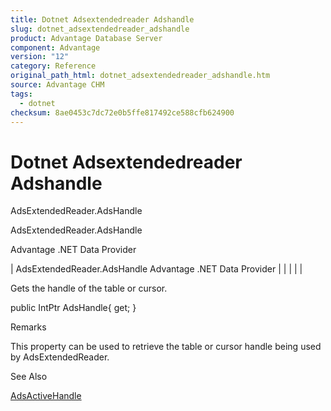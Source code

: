 ```yaml
---
title: Dotnet Adsextendedreader Adshandle
slug: dotnet_adsextendedreader_adshandle
product: Advantage Database Server
component: Advantage
version: "12"
category: Reference
original_path_html: dotnet_adsextendedreader_adshandle.htm
source: Advantage CHM
tags:
  - dotnet
checksum: 8ae0453c7dc72e0b5ffe817492ce588cfb624900
---
```


# Dotnet Adsextendedreader Adshandle

AdsExtendedReader.AdsHandle

AdsExtendedReader.AdsHandle

Advantage .NET Data Provider

| AdsExtendedReader.AdsHandle  Advantage .NET Data Provider |  |  |  |  |

Gets the handle of the table or cursor.

public IntPtr AdsHandle{ get; }

Remarks

This property can be used to retrieve the table or cursor handle being used by AdsExtendedReader.

See Also

[AdsActiveHandle](dotnet_adsextendedreader_adsactivehandle.md)
